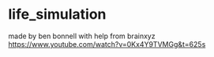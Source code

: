 # life_simulation

made by ben bonnell with help from brainxyz https://www.youtube.com/watch?v=0Kx4Y9TVMGg&t=625s
